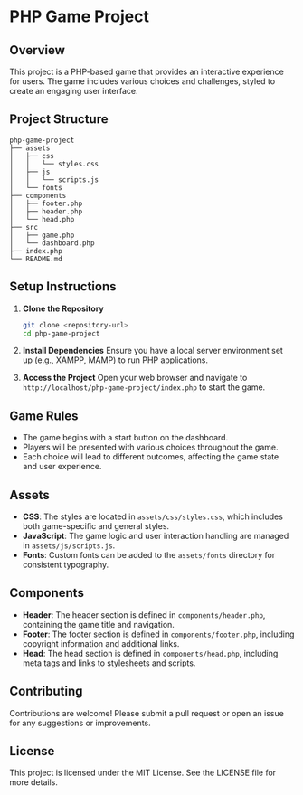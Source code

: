 # PHP Game Project

## Overview
This project is a PHP-based game that provides an interactive experience for users. The game includes various choices and challenges, styled to create an engaging user interface.

## Project Structure
```
php-game-project
├── assets
│   ├── css
│   │   └── styles.css
│   ├── js
│   │   └── scripts.js
│   └── fonts
├── components
│   ├── footer.php
│   ├── header.php
│   └── head.php
├── src
│   ├── game.php
│   └── dashboard.php
├── index.php
└── README.md
```

## Setup Instructions
1. **Clone the Repository**
   ```bash
   git clone <repository-url>
   cd php-game-project
   ```

2. **Install Dependencies**
   Ensure you have a local server environment set up (e.g., XAMPP, MAMP) to run PHP applications.

3. **Access the Project**
   Open your web browser and navigate to `http://localhost/php-game-project/index.php` to start the game.

## Game Rules
- The game begins with a start button on the dashboard.
- Players will be presented with various choices throughout the game.
- Each choice will lead to different outcomes, affecting the game state and user experience.

## Assets
- **CSS**: The styles are located in `assets/css/styles.css`, which includes both game-specific and general styles.
- **JavaScript**: The game logic and user interaction handling are managed in `assets/js/scripts.js`.
- **Fonts**: Custom fonts can be added to the `assets/fonts` directory for consistent typography.

## Components
- **Header**: The header section is defined in `components/header.php`, containing the game title and navigation.
- **Footer**: The footer section is defined in `components/footer.php`, including copyright information and additional links.
- **Head**: The head section is defined in `components/head.php`, including meta tags and links to stylesheets and scripts.

## Contributing
Contributions are welcome! Please submit a pull request or open an issue for any suggestions or improvements.

## License
This project is licensed under the MIT License. See the LICENSE file for more details.